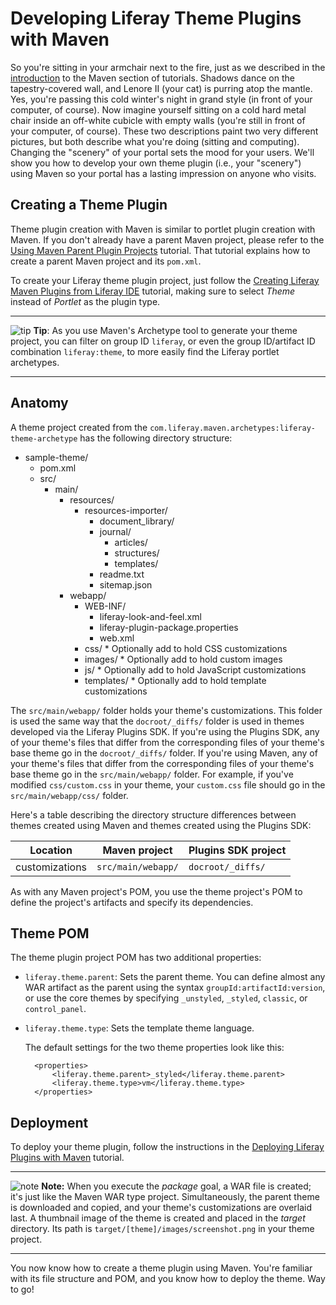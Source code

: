 # Developing Liferay Theme Plugins with Maven [](id=developing-liferay-theme-plugins-with-maven-lp-6-2-develop-tutorial)

So you're sitting in your armchair next to the fire, just as we described in the
[introduction](http://www.liferay.com) to the Maven section of tutorials.
Shadows dance on the tapestry-covered wall, and Lenore II (your cat) is purring
atop the mantle. Yes, you're passing this cold winter's night in grand style (in
front of your computer, of course). Now imagine yourself sitting on a cold hard
metal chair inside an off-white cubicle with empty walls (you're still in front
of your computer, of course). These two descriptions paint two very different
pictures, but both describe what you're doing (sitting and computing). Changing
the "scenery" of your portal sets the mood for your users. We'll show you how to
develop your own theme plugin (i.e., your "scenery") using Maven so your portal
has a lasting impression on anyone who visits. 

## Creating a Theme Plugin [](id=creating-a-theme-plugin-lp-6-2-develop-tutorial)

Theme plugin creation with Maven is similar to portlet plugin creation with
Maven. If you don't already have a parent Maven project, please refer to the
[Using Maven Parent Plugin Projects](http://www.liferay.com) tutorial. That
tutorial explains how to create a parent Maven project and its `pom.xml`. 

To create your Liferay theme plugin project, just follow the [Creating Liferay
Maven Plugins from Liferay IDE](http://www.liferay.com) tutorial, making sure to
select *Theme* instead of *Portlet* as the plugin type. 

---

![tip](../../images/tip-pen-paper.png) **Tip**: As you use Maven's Archetype
tool to generate your theme project, you can filter on group ID `liferay`, or
even the group ID/artifact ID combination `liferay:theme`, to more easily
find the Liferay portlet archetypes. 

---

## Anatomy [](id=anatomy-lp-6-2-develop-tutorial-2)

A theme project created from the
`com.liferay.maven.archetypes:liferay-theme-archetype` has the following
directory structure: 

- sample-theme/
    - pom.xml
    - src/
        - main/
            - resources/
                - resources-importer/
                    - document_library/
                    - journal/
                        - articles/
                        - structures/
                        - templates/
                    - readme.txt
                    - sitemap.json
            - webapp/
                - WEB-INF/
                    - liferay-look-and-feel.xml
                    - liferay-plugin-package.properties
                    - web.xml
                - css/ \* Optionally add to hold CSS customizations
                - images/ \* Optionally add to hold custom images
                - js/ \* Optionally add to hold JavaScript customizations
                - templates/ \* Optionally add to hold template customizations

The `src/main/webapp/` folder holds your theme's customizations. This folder is
used the same way that the `docroot/_diffs/` folder is used in themes developed
via the Liferay Plugins SDK. If you're using the Plugins SDK, any of your
theme's files that differ from the corresponding files of your theme's base
theme go in the `docroot/_diffs/` folder. If you're using Maven, any of your
theme's files that differ from the corresponding files of your theme's base
theme go in the `src/main/webapp/` folder. For example, if you've modified
`css/custom.css` in your theme, your `custom.css` file should go in the
`src/main/webapp/css/` folder. 

Here's a table describing the directory structure differences between themes
created using Maven and themes created using the Plugins SDK: 

Location       | Maven project      | Plugins SDK project |
-------------- | ------------------ | ------------------- |
customizations | `src/main/webapp/` | `docroot/_diffs/`   |

<!-- Revisit adding this link after the themes tutorials are published
To view the directory structure of a theme developed by Ant, visit the *Anatomy
of a Theme Project* section in the [Creating Liferay Themes](http://www.liferay.com) tutorial.
-->

As with any Maven project's POM, you use the theme project's POM to define the
project's artifacts and specify its dependencies. 

## Theme POM [](id=theme-pom-lp-6-2-develop-tutorial)

The theme plugin project POM has two additional properties: 

- `liferay.theme.parent`: Sets the parent theme. You can define almost any WAR
  artifact as the parent using the syntax `groupId:artifactId:version`, or use
  the core themes by specifying `_unstyled`, `_styled`, `classic`, or
  `control_panel`. 
- `liferay.theme.type`: Sets the template theme language. 

    The default settings for the two theme properties look like this:
        
        <properties>
            <liferay.theme.parent>_styled</liferay.theme.parent>
            <liferay.theme.type>vm</liferay.theme.type>
        </properties>

## Deployment [](id=deployment-lp-6-2-develop-tutorial-2)

To deploy your theme plugin, follow the instructions in the [Deploying Liferay
Plugins with Maven](liferay.com) tutorial. 

---

![note](../../images/tip-pen-paper.png) **Note:** When you execute the *package*
goal, a WAR file is created; it's just like the Maven WAR type project.
Simultaneously, the parent theme is downloaded and copied, and your theme's
customizations are overlaid last. A thumbnail image of the theme is created and
placed in the *target* directory. Its path is
`target/[theme]/images/screenshot.png` in your theme project. 

---

You now know how to create a theme plugin using Maven. You're familiar with
its file structure and POM, and you know how to deploy the theme. Way to go!

<!-- Revisit this link when the themes tutorial is published.
For more information on Liferay themes and its settings, please refer to the
[Creating Themes](http://www.liferay.com) tutorial. 
-->

